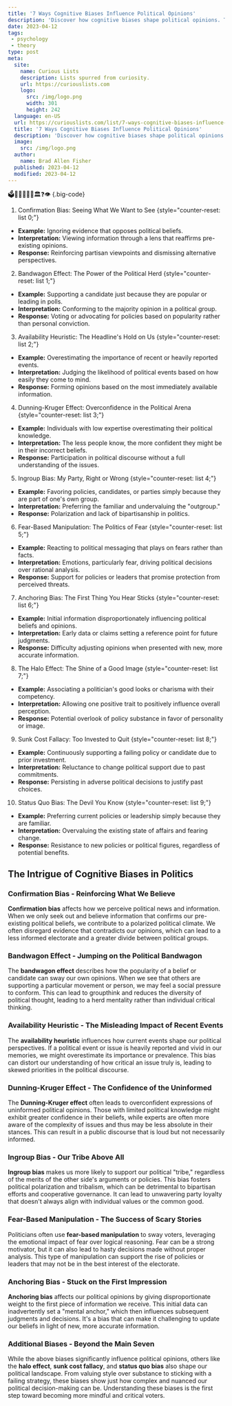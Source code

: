 ```yaml
---
title: '7 Ways Cognitive Biases Influence Political Opinions'
description: 'Discover how cognitive biases shape political opinions. This intriguing exploration reveals 7 ways these biases influence our curious minds.'
date: 2023-04-12
tags:
 - psychology
 - theory
type: post
meta:
  site:
    name: Curious Lists
    description: Lists spurred from curiosity.
    url: https://curiouslists.com
    logo:
      src: /img/logo.png
      width: 301
      height: 242
  language: en-US
  url: https://curiouslists.com/list/7-ways-cognitive-biases-influence-political-opinions
  title: '7 Ways Cognitive Biases Influence Political Opinions'
  description: 'Discover how cognitive biases shape political opinions. This intriguing exploration reveals 7 ways these biases influence our curious minds.'
  image:
    src: /img/logo.png
  author:
    name: Brad Allen Fisher
  published: 2023-04-12
  modified: 2023-04-12
---
```



🗳️🧠🕵️‍♂️💭🙌🏛️❓👁️ {.big-code}

1. Confirmation Bias: Seeing What We Want to See {style="counter-reset: list 0;"}
  - **Example:** Ignoring evidence that opposes political beliefs.
  - **Interpretation:** Viewing information through a lens that reaffirms pre-existing opinions.
  - **Response:** Reinforcing partisan viewpoints and dismissing alternative perspectives.

2. Bandwagon Effect: The Power of the Political Herd {style="counter-reset: list 1;"}
  - **Example:** Supporting a candidate just because they are popular or leading in polls.
  - **Interpretation:** Conforming to the majority opinion in a political group.
  - **Response:** Voting or advocating for policies based on popularity rather than personal conviction.

3. Availability Heuristic: The Headline's Hold on Us {style="counter-reset: list 2;"}
  - **Example:** Overestimating the importance of recent or heavily reported events.
  - **Interpretation:** Judging the likelihood of political events based on how easily they come to mind.
  - **Response:** Forming opinions based on the most immediately available information.

4. Dunning-Kruger Effect: Overconfidence in the Political Arena {style="counter-reset: list 3;"}
  - **Example:** Individuals with low expertise overestimating their political knowledge.
  - **Interpretation:** The less people know, the more confident they might be in their incorrect beliefs.
  - **Response:** Participation in political discourse without a full understanding of the issues.

5. Ingroup Bias: My Party, Right or Wrong {style="counter-reset: list 4;"}
  - **Example:** Favoring policies, candidates, or parties simply because they are part of one's own group.
  - **Interpretation:** Preferring the familiar and undervaluing the "outgroup."
  - **Response:** Polarization and lack of bipartisanship in politics.

6. Fear-Based Manipulation: The Politics of Fear {style="counter-reset: list 5;"}
  - **Example:** Reacting to political messaging that plays on fears rather than facts.
  - **Interpretation:** Emotions, particularly fear, driving political decisions over rational analysis.
  - **Response:** Support for policies or leaders that promise protection from perceived threats.

7. Anchoring Bias: The First Thing You Hear Sticks {style="counter-reset: list 6;"}
  - **Example:** Initial information disproportionately influencing political beliefs and opinions.
  - **Interpretation:** Early data or claims setting a reference point for future judgments.
  - **Response:** Difficulty adjusting opinions when presented with new, more accurate information.

8. The Halo Effect: The Shine of a Good Image {style="counter-reset: list 7;"}
  - **Example:** Associating a politician's good looks or charisma with their competency.
  - **Interpretation:** Allowing one positive trait to positively influence overall perception.
  - **Response:** Potential overlook of policy substance in favor of personality or image.

9. Sunk Cost Fallacy: Too Invested to Quit {style="counter-reset: list 8;"}
  - **Example:** Continuously supporting a failing policy or candidate due to prior investment.
  - **Interpretation:** Reluctance to change political support due to past commitments.
  - **Response:** Persisting in adverse political decisions to justify past choices.

10. Status Quo Bias: The Devil You Know {style="counter-reset: list 9;"}
  - **Example:** Preferring current policies or leadership simply because they are familiar.
  - **Interpretation:** Overvaluing the existing state of affairs and fearing change.
  - **Response:** Resistance to new policies or political figures, regardless of potential benefits.

## The Intrigue of Cognitive Biases in Politics

### Confirmation Bias - Reinforcing What We Believe
**Confirmation bias** affects how we perceive political news and information. When we only seek out and believe information that confirms our pre-existing political beliefs, we contribute to a polarized political climate. We often disregard evidence that contradicts our opinions, which can lead to a less informed electorate and a greater divide between political groups.

### Bandwagon Effect - Jumping on the Political Bandwagon
The **bandwagon effect** describes how the popularity of a belief or candidate can sway our own opinions. When we see that others are supporting a particular movement or person, we may feel a social pressure to conform. This can lead to groupthink and reduces the diversity of political thought, leading to a herd mentality rather than individual critical thinking.

### Availability Heuristic - The Misleading Impact of Recent Events
The **availability heuristic** influences how current events shape our political perspectives. If a political event or issue is heavily reported and vivid in our memories, we might overestimate its importance or prevalence. This bias can distort our understanding of how critical an issue truly is, leading to skewed priorities in the political discourse.

### Dunning-Kruger Effect - The Confidence of the Uninformed
The **Dunning-Kruger effect** often leads to overconfident expressions of uninformed political opinions. Those with limited political knowledge might exhibit greater confidence in their beliefs, while experts are often more aware of the complexity of issues and thus may be less absolute in their stances. This can result in a public discourse that is loud but not necessarily informed.

### Ingroup Bias - Our Tribe Above All
**Ingroup bias** makes us more likely to support our political "tribe," regardless of the merits of the other side's arguments or policies. This bias fosters political polarization and tribalism, which can be detrimental to bipartisan efforts and cooperative governance. It can lead to unwavering party loyalty that doesn't always align with individual values or the common good.

### Fear-Based Manipulation - The Success of Scary Stories
Politicians often use **fear-based manipulation** to sway voters, leveraging the emotional impact of fear over logical reasoning. Fear can be a strong motivator, but it can also lead to hasty decisions made without proper analysis. This type of manipulation can support the rise of policies or leaders that may not be in the best interest of the electorate.

### Anchoring Bias - Stuck on the First Impression
**Anchoring bias** affects our political opinions by giving disproportionate weight to the first piece of information we receive. This initial data can inadvertently set a "mental anchor," which then influences subsequent judgments and decisions. It's a bias that can make it challenging to update our beliefs in light of new, more accurate information.

### Additional Biases - Beyond the Main Seven
While the above biases significantly influence political opinions, others like the **halo effect**, **sunk cost fallacy**, and **status quo bias** also shape our political landscape. From valuing style over substance to sticking with a failing strategy, these biases show just how complex and nuanced our political decision-making can be. Understanding these biases is the first step toward becoming more mindful and critical voters.